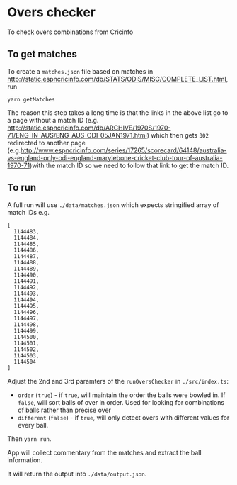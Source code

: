 # Overs checker

To check overs combinations from Cricinfo

## To get matches
To create a `matches.json` file based on matches in  http://static.espncricinfo.com/db/STATS/ODIS/MISC/COMPLETE_LIST.html, run
```
yarn getMatches
```
The reason this step takes a long time is that the links in the above list go to a page without a match ID (e.g. http://static.espncricinfo.com/db/ARCHIVE/1970S/1970-71/ENG_IN_AUS/ENG_AUS_ODI_05JAN1971.html) which then gets `302` redirected to another page (e.g.http://www.espncricinfo.com/series/17265/scorecard/64148/australia-vs-england-only-odi-england-marylebone-cricket-club-tour-of-australia-1970-71)with the match ID so we need to follow that link to get the match ID.

## To run
A full run will use `./data/matches.json` which expects stringified array of match IDs e.g.
```
[
  1144483,
  1144484,
  1144485,
  1144486,
  1144487,
  1144488,
  1144489,
  1144490,
  1144491,
  1144492,
  1144493,
  1144494,
  1144495,
  1144496,
  1144497,
  1144498,
  1144499,
  1144500,
  1144501,
  1144502,
  1144503,
  1144504
]
```

Adjust the 2nd and 3rd paramters of the `runOversChecker` in `./src/index.ts`:
* `order` (`true`) - if `true`, will maintain the order the balls were bowled in. If `false`, will sort balls of over in order. Used for looking for combinations of balls rather than precise over
* `different` (`false`) - if `true`, will only detect overs with different values for every ball. 

Then `yarn run`.

App will collect commentary from the matches and extract the ball information.

It will return the output into `./data/output.json`.